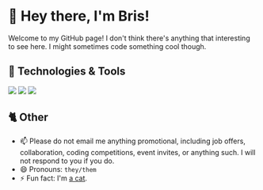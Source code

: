 # 👋 Hey there, I'm Bris!

Welcome to my GitHub page! I don't think there's anything that interesting to see here. I might sometimes code something cool though.

## 🔧 Technologies & Tools
![](https://img.shields.io/badge/Editor-VS_Code-informational?style=flat&logo=vscode&logoColor=white&color=209de0)
![](https://img.shields.io/badge/Code-TypeScript-informational?style=flat&logo=typescript&logoColor=white&color=3178c6)
![](https://img.shields.io/badge/Code-React-informational?style=flat&logo=react&logoColor=white&color=5ebed8)

## 🐈 Other
- 📫 Please do not email me anything promotional, including job offers, collaboration, coding competitions, event invites, or anything such. I will not respond to you if you do.
- 😄 Pronouns: `they/them`
- ⚡ Fun fact: I'm [a cat](https://warriorcats.com/clans-cats/cats/bristlefrost).

<!--
**Bristlefrost1/Bristlefrost1** is a ✨ _special_ ✨ repository because its `README.md` (this file) appears on your GitHub profile.

Here are some ideas to get you started:

- 🔭 I’m currently working on ...
- 🌱 I’m currently learning ...
- 👯 I’m looking to collaborate on ...
- 🤔 I’m looking for help with ...
- 💬 Ask me about ...
-->
